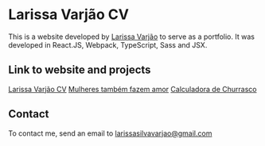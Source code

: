 # Larissa Varjão CV

This is a website developed by [Larissa Varjão](https://github.com/larissavarjao) to serve as a portfolio. It was developed in React.JS, Webpack, TypeScript, Sass and JSX.

## Link to website and projects

[Larissa Varjão CV](https://larissavarjao.github.io/)
[Mulheres também fazem amor](https://larissavarjao.github.io/mulherestambemfazemamor/)
[Calculadora de Churrasco](https://calculadoradechurrasco.github.io/)

## Contact

To contact me, send an email to larissasilvavarjao@gmail.com
